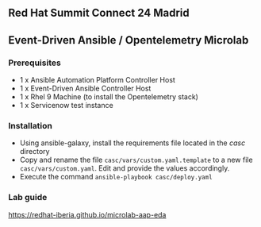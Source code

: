 ## Red Hat Summit Connect 24 Madrid
## Event-Driven Ansible / Opentelemetry Microlab
### Prerequisites

- 1 x Ansible Automation Platform Controller Host
- 1 x Event-Driven Ansible Controller Host
- 1 x Rhel 9 Machine (to install the Opentelemetry stack)
- 1 x Servicenow test instance

### Installation

- Using ansible-galaxy, install the requirements file located in the *casc* directory
- Copy and rename the file `casc/vars/custom.yaml.template` to a new file `casc/vars/custom.yaml`. Edit and provide the values accordingly.
- Execute the command `ansible-playbook casc/deploy.yaml`

### Lab guide

https://redhat-iberia.github.io/microlab-aap-eda
